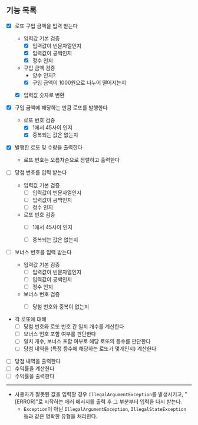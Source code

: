 ## 기능 목록

-[x] 로또 구입 금액을 입력 받는다
  - 입력값 기본 검증
    -[x] 입력값이 빈문자열인지
    -[x] 입력값이 공백인지
    -[x] 정수 인지
  - 구입 금액 검증
    - 양수 인지?
    -[x] 구입 금액이 1000원으로 나누어 떨어지는지
  -[x] 입력값 숫자로 변환


-[x] 구입 금액에 해당하는 만큼 로또를 발행한다
  - 로또 번호 검증
    -[x] 1에서 45사이 인지
    -[x] 중복되는 값은 없는지

-[x] 발행한 로또 및 수량을 출력한다
  - 로또 번호는 오름차순으로 정렬하고 출력한다


-[ ] 당첨 번호를 입력 받는다
  - 입력값 기본 검증
    -[ ] 입력값이 빈문자열인지
    -[ ] 입력값이 공백인지
    -[ ] 정수 인지
  - 로또 번호 검증 
    -[ ] 1에서 45사이 인지
    -[ ] 중복되는 값은 없는지


-[ ] 보너스 번호를 입력 받는다
  - 입력값 기본 검증
    -[ ] 입력값이 빈문자열인지
    -[ ] 입력값이 공백인지
    -[ ] 정수 인지
  - 보너스 번호 검증
    -[ ] 당첨 번호와 중복이 없는지


- 각 로또에 대해
  -[ ] 당첨 번호와 로또 번호 간 일치 개수를 계산한다
  -[ ] 보너스 번호 포함 여부를 판단한다
  -[ ] 일치 개수, 보너스 포함 여부로 해당 로또의 등수를 판단한다
  -[ ] 당첨 내역을 (특정 등수에 해당하는 로또가 몇개인지) 계산한다

- [ ] 당첨 내역을 출력한다
- [ ] 수익률을 계산한다
- [ ] 수익률을 출력한다

---
- 사용자가 잘못된 값을 입력할 경우 `IllegalArgumentException`를 발생시키고, "[ERROR]"로 시작하는 에러 메시지를 출력 후 그 부분부터 입력을 다시 받는다.
  - `Exception`이 아닌 `IllegalArgumentException`, `IllegalStateException` 등과 같은 명확한 유형을 처리한다.